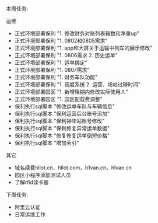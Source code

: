 本周任务:

运维
- 正式环境部署保利 "1. 修改财务对账列表箱数和净重up"
- 正式环境部署保利 "1. 0802和0805需求"
- 正式环境部署保利 "1. app和大屏关于运输中列车的展示修改"
- 正式环境部署保利 "1. 0806需求 2. 历史运单"
- 正式环境部署保利 "1. 运单绑定"
- 正式环境部署保利 "1. 0807需求"
- 正式环境部署保利 "1. 财务车队功能"
- 正式环境部署保利 "1. 调度系统 2. 运营、场站过磅时间"
- 正式环境部署园区 "1. 新增租期内修改实际使用人"
- 正式环境部署园区 "1. 园区配载费调整"
- 保利执行sql脚本 "修改运单车队与车辆信息"
- 保利执行sql脚本 "保利运营后台账号添加"
- 保利执行sql脚本 "保利神华站账号修改"
- 保利执行sql脚本 "保利修复异常运单数据"
- 保利执行sql脚本 "修复修复运单倒短价格"
- 保利执行sql脚本 "增加索引"

其它

- 域名续费hllot.cn、hllot.com、h1van.cn、hlvan.cn  
- 园区小程序添加测试人员  
- 了解rfid读卡器  

下周任务:

- 阿里云认证
- 日常运维工作  
